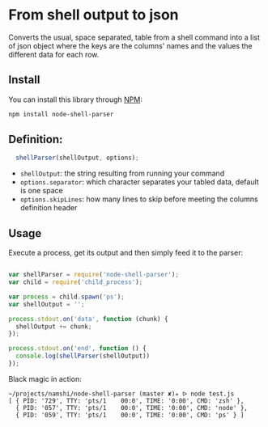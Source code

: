 # From shell output to json

Converts the usual, space separated, table from a
shell command into a list of json object where the
keys are the columns' names and the values the
different data for each row.

## Install

You can install this library through [NPM](https://www.npmjs.org/package/node-shell-parser):

```bash
npm install node-shell-parser
```

## Definition:

```javascript
  shellParser(shellOutput, options);
```

* `shellOutput`: the string resulting from running your command
* `options.separator`: which character separates your tabled data, default is one space
* `options.skipLines`: how many lines to skip before meeting the columns definition header

## Usage

Execute a process, get its output and then simply
feed it to the parser:

``` javascript

var shellParser = require('node-shell-parser');
var child = require('child_process');

var process = child.spawn('ps');
var shellOutput = '';

process.stdout.on('data', function (chunk) {
  shellOutput += chunk;
});

process.stdout.on('end', function () {
  console.log(shellParser(shellOutput))
});
```

Black magic in action:

```
~/projects/namshi/node-shell-parser (master ✘)✭ ᐅ node test.js
[ { PID: '729', TTY: 'pts/1    00:0', TIME: '0:00', CMD: 'zsh' },
  { PID: '057', TTY: 'pts/1    00:0', TIME: '0:00', CMD: 'node' },
  { PID: '059', TTY: 'pts/1    00:0', TIME: '0:00', CMD: 'ps' } ]

```
